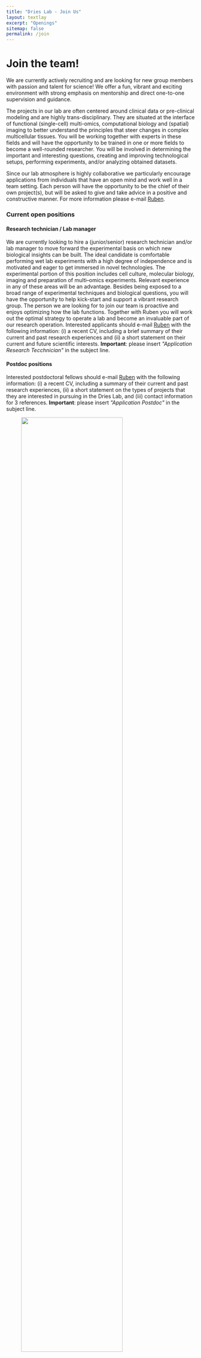 ```yaml
---
title: "Dries Lab - Join Us"
layout: textlay
excerpt: "Openings"
sitemap: false
permalink: /join
---
```


# Join the team!

We are currently actively recruiting and are looking for new group members with passion and talent for science! We offer a fun, vibrant and exciting environment with strong emphasis on mentorship and direct one-to-one supervision and guidance.

The projects in our lab are often centered around clinical data or pre-clinical modeling and are highly trans-disciplinary. They are situated at the interface of functional (single-cell) multi-omics, computational biology and (spatial) imaging to better understand the principles that steer changes in complex multicellular tissues. You will be working together with experts in these fields and will have the opportunity to be trained in one or more fields to become a well-rounded researcher. You will be involved in determining the important and interesting questions, creating and improving technological setups, performing experiments, and/or analyzing obtained datasets. 

Since our lab atmosphere is highly collaborative we particularly encourage applications from individuals that have an open mind and work well in a team setting. Each person will have the opportunity to be the chief of their own project(s), but will be asked to give and take advice in a positive and constructive manner. For more information please e-mail [Ruben](mailto:thedrieslab@gmail.com).

### Current open positions

#### Research technician / Lab manager
We are currently looking to hire a (junior/senior) research technician and/or lab manager to move forward the experimental basis on which new biological insights can be built. The ideal candidate is comfortable performing wet lab experiments with a high degree of independence and is motivated and eager to get immersed in novel technologies. The experimental portion of this position includes cell culture, molecular biology, imaging and preparation of multi–omics experiments. Relevant experience in any of these areas will be an advantage. Besides being exposed to a broad range of experimental techniques and biological questions, you will have the opportunity to help kick-start and support a vibrant research group. The person we are looking for to join our team is proactive and enjoys optimizing how the lab functions. Together with Ruben you will work out the optimal strategy to operate a lab and become an invaluable part of our research operation. Interested applicants should e-mail [Ruben](mailto:thedrieslab@gmail.com) with the following information: (i) a recent CV, including a brief summary of their current and past research experiences and (ii) a short statement on their current and future scientific interests. **Important**: please insert _"Application Research Tecchnician"_ in the subject line.


#### Postdoc positions
<!--You find the current job openings here:
[Opening 1]({{ site.baseurl }}/downloads/GeneralPostdoc_2019_v01.pdf),
[Opening 2]({{ site.baseurl }}/downloads/PPMS_PhD_2019_v01.pdf).
-->
Interested postdoctoral fellows should e-mail [Ruben](mailto:thedrieslab@gmail.com) with the following information: (i) a recent CV, including a summary of their current and past research experiences, (ii) a short statement on the types of projects that they are interested in pursuing in the Dries Lab, and (iii) contact information for 3 references. **Important**: please insert _"Application Postdoc"_ in the subject line.



<figure>
<img src="{{ site.url }}{{ site.baseurl }}/images/picpic/EMBL_network.png" width="80%" class="center">
</figure>
